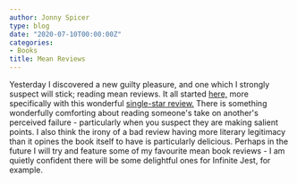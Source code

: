 ```yaml
---
author: Jonny Spicer
type: blog
date: "2020-07-10T00:00:00Z"
categories:
- Books
title: Mean Reviews
---
```

Yesterday I discovered a new guilty pleasure, and one which I strongly suspect will stick; reading mean reviews. It all started [here,](https://www.goodreads.com/book/show/6398634-the-happiness-project) more specifically with this wonderful
[single-star review.](https://www.goodreads.com/review/show/182139162?book_show_action=true) There is something wonderfully comforting about reading someone's take on
another's perceived failure - particularly when you suspect they are making salient points. I
also think the irony of a bad review having more literary legitimacy than it opines the book
itself to have is particularly delicious. Perhaps in the future I will try and feature some
of my favourite mean book reviews - I am quietly confident there will be some delightful
ones for Infinite Jest, for example.
